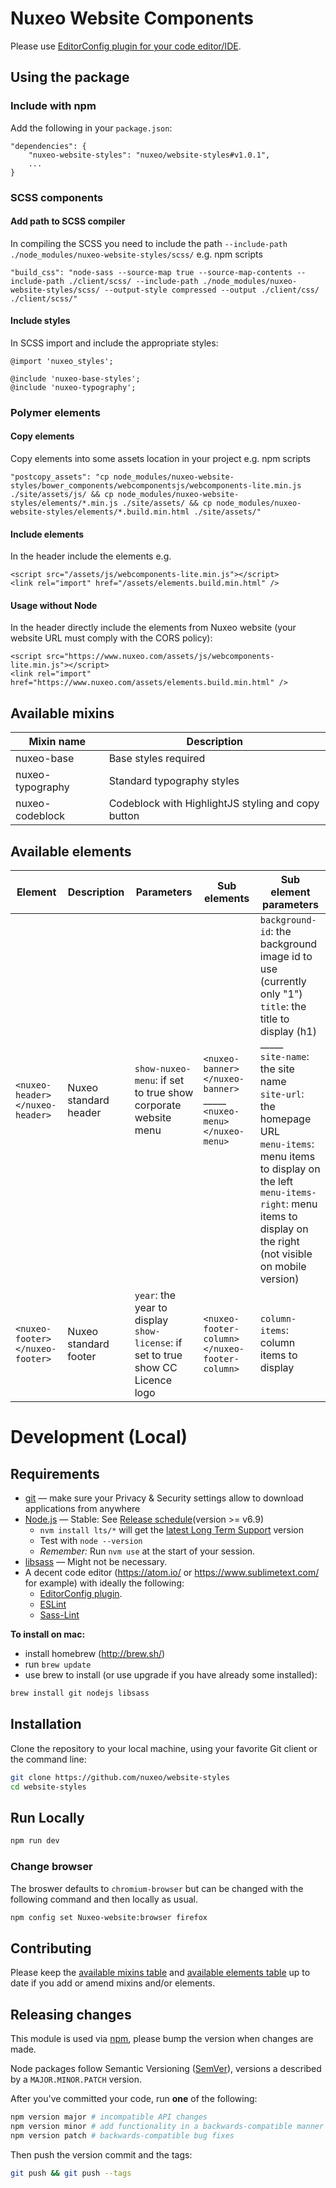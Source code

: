 # Nuxeo Website Components

Please use [EditorConfig plugin for your code editor/IDE](http://editorconfig.org/#download).

## Using the package
### Include with npm
Add the following in your `package.json`:
```
"dependencies": {
    "nuxeo-website-styles": "nuxeo/website-styles#v1.0.1",
    ...
}
```

### SCSS components
#### Add path to SCSS compiler
In compiling the SCSS you need to include the path `--include-path ./node_modules/nuxeo-website-styles/scss/`
e.g. npm scripts
```
"build_css": "node-sass --source-map true --source-map-contents --include-path ./client/scss/ --include-path ./node_modules/nuxeo-website-styles/scss/ --output-style compressed --output ./client/css/ ./client/scss/"
```

#### Include styles
In SCSS import and include the appropriate styles:
```
@import 'nuxeo_styles';

@include 'nuxeo-base-styles';
@include 'nuxeo-typography';
```

### Polymer elements
#### Copy elements
Copy elements into some assets location in your project
e.g. npm scripts
```
"postcopy_assets": "cp node_modules/nuxeo-website-styles/bower_components/webcomponentsjs/webcomponents-lite.min.js ./site/assets/js/ && cp node_modules/nuxeo-website-styles/elements/*.min.js ./site/assets/ && cp node_modules/nuxeo-website-styles/elements/*.build.min.html ./site/assets/"
```

#### Include elements
In the header include the elements
e.g.
```
<script src="/assets/js/webcomponents-lite.min.js"></script>
<link rel="import" href="/assets/elements.build.min.html" />
```

#### Usage without Node
In the header directly include the elements from Nuxeo website (your website URL must comply with the CORS policy):
```
<script src="https://www.nuxeo.com/assets/js/webcomponents-lite.min.js"></script>
<link rel="import" href="https://www.nuxeo.com/assets/elements.build.min.html" />
```

## Available mixins

Mixin name | Description
-----------|------------
nuxeo-base | Base styles required
nuxeo-typography | Standard typography styles
nuxeo-codeblock | Codeblock with HighlightJS styling and copy button

## Available elements
Element | Description | Parameters | Sub elements | Sub element parameters
-----------|------------|------------|------------|------------
`<nuxeo-header></nuxeo-header>` | Nuxeo standard header | `show-nuxeo-menu`: if set to true show corporate website menu | `<nuxeo-banner></nuxeo-banner>`<br />_____<br />`<nuxeo-menu></nuxeo-menu>` | `background-id`: the background image id to use (currently only "1")<br />`title`: the title to display (h1)<br />_____<br />`site-name`: the site name<br />`site-url`: the homepage URL<br />`menu-items`: menu items to display on the left<br />`menu-items-right`: menu items to display on the right (not visible on mobile version)
`<nuxeo-footer></nuxeo-footer>` | Nuxeo standard footer | `year`: the year to display<br />`show-license`: if set to true show CC Licence logo | `<nuxeo-footer-column></nuxeo-footer-column>` | `column-items`: column items to display

# Development (Local)
## Requirements
- [git](https://git-scm.com/) &mdash; make sure your Privacy & Security settings allow to download applications from anywhere
- [Node.js](https://github.com/creationix/nvm#install-script) &mdash; Stable: See [Release schedule](https://github.com/nodejs/LTS#lts_schedule)(version >= v6.9)
    - `nvm install lts/*` will get the [latest Long Term Support](https://github.com/nodejs/LTS#lts-schedule1) version
    - Test with `node --version`
    - _Remember:_ Run `nvm use` at the start of your session.
- [libsass](http://sass-lang.com/libsass) &mdash; Might not be necessary.
- A decent code editor (https://atom.io/ or https://www.sublimetext.com/ for example) with ideally the following:
  - [EditorConfig plugin](http://editorconfig.org/#download).
  - [ESLint](https://atom.io/packages/linter-eslint)
  - [Sass-Lint](https://atom.io/packages/linter-sass-lint)

**To install on mac:**
- install homebrew (http://brew.sh/)
- run ```brew update```
- use brew to install (or use upgrade if you have already some installed):
```bash
brew install git nodejs libsass
```

## Installation
Clone the repository to your local machine, using your favorite Git client or the command line:
```bash
git clone https://github.com/nuxeo/website-styles
cd website-styles
```
## Run Locally
```bash
npm run dev
```

### Change browser
The broswer defaults to `chromium-browser` but can be changed with the following command and then locally as usual.
```bash
npm config set Nuxeo-website:browser firefox
```

## Contributing
Please keep the [available mixins table](#available-mixins) and [available elements table](#available-elements) up to date if you add or amend mixins and/or elements.

## Releasing changes
This module is used via [npm](https://www.npmjs.com/), please bump the version when changes are made.

Node packages follow Semantic Versioning ([SemVer](http://semver.org/)), versions a described by a `MAJOR.MINOR.PATCH` version.

After you've committed your code, run **one** of the following:
```bash
npm version major # incompatible API changes
npm version minor # add functionality in a backwards-compatible manner
npm version patch # backwards-compatible bug fixes
```

Then push the version commit and the tags:
```bash
git push && git push --tags
```
